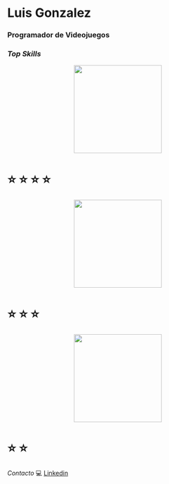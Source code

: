# **Luis Gonzalez**
### Programador de Videojuegos 

###  ***Top Skills***




<center><img src="https://seeklogo.com/images/U/unity-logo-988A22E703-seeklogo.com.png" width="200"></center>

# ⭐ ⭐ ⭐ ⭐ 

<center><img src="https://upload.wikimedia.org/wikipedia/commons/6/6a/Godot_icon.svg" width="200"></center>

# ⭐ ⭐ ⭐ 

<center><img src="https://cdn.worldvectorlogo.com/logos/unreal-1.svg" width="200"></center>

# ⭐ ⭐ 


*Contacto* 💻 [Linkedin](https://www.linkedin.com/in/luis-gonzalez-623ab9252/)
